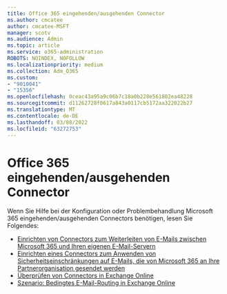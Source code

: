 ```yaml
---
title: Office 365 eingehenden/ausgehenden Connector
ms.author: cmcatee
author: cmcatee-MSFT
manager: scotv
ms.audience: Admin
ms.topic: article
ms.service: o365-administration
ROBOTS: NOINDEX, NOFOLLOW
ms.localizationpriority: medium
ms.collection: Adm_O365
ms.custom:
- "9010041"
- "15356"
ms.openlocfilehash: 0ceac43a95a9c06b7c18a0b228e561802ea48228
ms.sourcegitcommit: d11262728f0617a843a0117cb5172aa322022b27
ms.translationtype: MT
ms.contentlocale: de-DE
ms.lasthandoff: 03/08/2022
ms.locfileid: "63272753"
---
```

# <a name="office-365-inboundoutbound-connector"></a>Office 365 eingehenden/ausgehenden Connector

Wenn Sie Hilfe bei der Konfiguration oder Problembehandlung Microsoft 365 eingehenden/ausgehenden Connectors benötigen, lesen Sie Folgendes:

- [Einrichten von Connectors zum Weiterleiten von E-Mails zwischen Microsoft 365 und Ihren eigenen E-Mail-Servern](https://aka.ms/connectorsetup)
- [Einrichten eines Connectors zum Anwenden von Sicherheitseinschränkungen auf E-Mails, die von Microsoft 365 an Ihre Partnerorganisation gesendet werden](https://aka.ms/secureconnector)
- [Überprüfen von Connectors in Exchange Online](https://aka.ms/validateconnector)
- [Szenario: Bedingtes E-Mail-Routing in Exchange Online](https://aka.ms/conditionalrouting)
